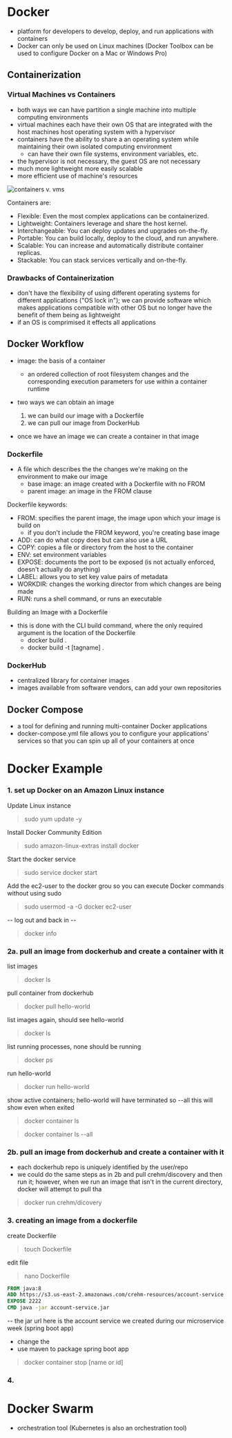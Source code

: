 # Docker 
- platform for developers to develop, deploy, and run applications with containers
- Docker can only be used on Linux machines (Docker Toolbox can be used to configure Docker on a Mac or Windows Pro)

## Containerization
### Virtual Machines vs Containers
- both ways we can have partition a single machine into multiple computing environments
- virtual machines each have their own OS that are integrated with the host machines host operating system with a hypervisor
- containers have the ability to share a an operating system while maintaining their own isolated computing environment
    - can have their own file systems, environment variables, etc. 
- the hypervisor is not necessary, the guest OS are not necessary
- much more lightweight more easily scalable
- more efficient use of machine's resources


<img src="https://www.brightcomputing.com/hs-fs/hubfs/Blog_Images/containers-vm.jpg?width=960&height=470&name=containers-vm.jpg" alt="containers v. vms">

Containers are:
- Flexible: Even the most complex applications can be containerized.
- Lightweight: Containers leverage and share the host kernel.
- Interchangeable: You can deploy updates and upgrades on-the-fly.
- Portable: You can build locally, deploy to the cloud, and run anywhere.
- Scalable: You can increase and automatically distribute container replicas.
- Stackable: You can stack services vertically and on-the-fly.

### Drawbacks of Containerization
- don't have the flexibility of using different operating systems for different applications ("OS lock in"); we can provide software which makes applications compatible with other OS but no longer have the benefit of them being as lightweight 
- if an OS is comprimised it effects all applications

## Docker Workflow
- image: the basis of a container 
    - an ordered collection of root filesystem changes and the corresponding execution parameters for use within a container runtime

- two ways we can obtain an image
    1. we can build our image with a Dockerfile
    2. we can pull our image from DockerHub
- once we have an image we can create a container in that image

### Dockerfile
- A file which describes the the changes we're making on the environment to make our image
    - base image: an image created with a Dockerfile with no FROM 
    - parent image: an image in the FROM clause

Dockerfile keywords:
- FROM: specifies the parent image, the image upon which your image is build on
    - if you don't include the FROM keyword, you're creating base image
- ADD: can do what copy does but can also use a URL 
- COPY: copies a file or directory from the host to the container
- ENV: set environment variables 
- EXPOSE: documents the port to be exposed (is not actually enforced, doesn't actually do anything)
- LABEL: allows you to set key value pairs of metadata
- WORKDIR: changes the working director from which changes are being made
- RUN: runs a shell command, or runs an executable

Building an Image with a Dockerfile 
- this is done with the CLI build command, where the only required argument is the location of the Dockerfile
    - docker build .
    - docker build -t [tagname] .

### DockerHub
- centralized library for container images
- images available from software vendors, can add your own repositories

## Docker Compose 
- a tool for defining and running multi-container Docker applications
- docker-compose.yml file allows you to configure your applications' services so that you can spin up all of your containers at once


# Docker Example

### 1. set up Docker on an Amazon Linux instance

Update Linux instance
> sudo yum update -y

Install Docker Community Edition
> sudo amazon-linux-extras install docker

Start the docker service
> sudo service docker start

Add the ec2-user to the docker grou so you can execute Docker commands without using sudo 
> sudo usermod -a -G docker ec2-user

-- log out and back in --
> docker info 


### 2a. pull an image from dockerhub and create a container with it

list images
> docker ls 

pull container from dockerhub
> docker pull hello-world 

list images again, should see hello-world
> docker ls 

list running processes, none should be running 
> docker ps 

run hello-world
> docker run hello-world

show active containers; hello-world will have terminated so  --all this will show even when exited
> docker container ls

> docker container ls --all

### 2b. pull an image from dockerhub and create a container with it
- each dockerhub repo is uniquely identified by the user/repo
- we could do the same steps as in 2b and pull crehm/discovery and then run it; however, when we run an image that isn't in the current directory, docker will attempt to pull tha 

> docker run crehm/dicovery



### 3. creating an image from a dockerfile
create Dockerfile
> touch Dockerfile 

edit file
> nano Dockerfile

``` Dockerfile
FROM java:8 
ADD https://s3.us-east-2.amazonaws.com/crehm-resources/account-service.jar .
EXPOSE 2222
CMD java -jar account-service.jar
```
-- the jar url here is the account service we created during our microservice week (spring boot app)
- change the 
- use maven to package spring boot app

> docker container stop [name or id]

### 4. 



# Docker Swarm
- orchestration tool (Kubernetes is also an orchestration tool)